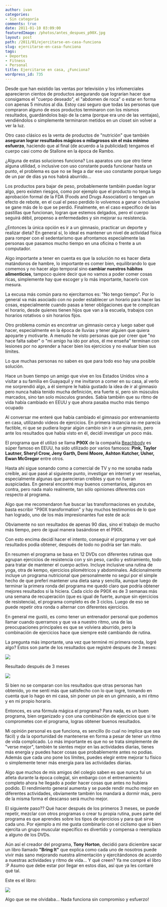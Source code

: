 ```yaml
---
author: ivan
categories:
- Sin categoría
comments: true
date: 2011-01-10 03:09:00
featuredImage: /photos/antes_despues_p90X.jpg
layout: post
path: /2011/01/ejercitarse-en-casa-funciona
slug: ejercitarse-en-casa-funciona
tags:
- Deportes
- Fitness
- Personal
title: Ejercitarse en casa, ¿Funciona?
wordpress_id: 735
---
```


Desde que han existido las ventas por televisión y los infomerciales aparecieron cientos de productos asegurando que lograrían hacer que consigamos el "cuerpo deseado", el "abdomen de roca" o estar en forma con apenas 5 minutos al día. Estoy casi seguro que todas las personas que compraron alguno de esos productos terminaron con los mismos resultados, guardándolos bajo de la cama (porque era uno de las ventajas), vendiéndolos o simplemente terminaron metidos en un closet sin volver a ver la luz.

Otro caso clásico es la venta de productos de "nutrición" que también **aseguran lograr resultados mágicos o milagrosos sin el más mínimo esfuerzo**, haciendo que al final (de acuerdo a la publicidad) tengamos el cuerpo casi como de Stallone en la época de Rambo.

¿Alguna de estas soluciones funciona? Los aparatos uno que otro tiene alguna utilidad, o inclusive con uso constante pueda funcionar hasta un punto, el problema es que no se llega a dar ese uso constante porque luego de un par de días ya nos habrá aburrido...

Los productos para bajar de peso, probablemente también puedan lograr algo, pero existen riesgos, como por ejemplo que el producto no tenga la aprobación formal de la FDA (Foods and Drugs Association) o tengan un efecto de rebote, en el cual el peso perdido lo volvemos a ganar o inclusive se gane más de lo que se perdió. Finalmente, en el caso específico de las pastillas que funcionan, logran que estemos delgados, pero el cuerpo seguirá débil, propenso a enfermedades y sin mejorar su resistencia.

¿Entonces la única opción es ir a un gimnasio, practicar un deporte y realizar dieta? En general sí, lo ideal es mantener un nivel de actividad física para romper con el sedentarismo que afrontamos especialmente las personas que pasamos mucho tiempo en una oficina o frente a un computador.

Algo importante a tener en cuenta es que la solución no es hacer dieta matándonos de hambre, lo importante es comer bien, equilibrando lo que comemos y no hacer algo temporal sino **cambiar nuestros hábitos alimenticios**, tampoco quiere decir que no vamos a poder comer cosas ricas, simplemente hay que escoger y lo más importante, hacerlo con mesura.

La excusa más común para no ejercitarnos es: "No tengo tiempo". Por lo general va más asociado con no poder establecer un horario para hacer las cosas, especialmente cuando pasas a tener obligaciones que te complican el horario, desde quienes tienen hijos que van a la escuela, trabajos con horarios rotativos o sin horarios fijos.

Otro problema común es encontrar un gimnasio cerca y luego saber qué hacer, especialmente en la época de lluvias y tener alguien que quiera apoyarte y motivarte. A menudo he visto personas que por creer que "no hace falta saber" o "mi amigo ha ido por años, él me enseña" terminan con lesiones por no aprender a hacer bien los ejercicios y no evaluar bien sus límites.

Lo que muchas personas no saben es que para todo eso hay una posible solución.

Hace un buen tiempo un amigo que vive en los Estados Unidos vino a visitar a su familia en Guayaquil y me invitaron a comer en su casa, al verlo me sorprendió algo, a él siempre le había gustado la idea de ir al gimnasio pero nunca había tenido mucha definición, era fuerte sí, pero sin músculos marcados, sino tan solo músculos grandes. Sabía también que su ritmo de vida había cambiado en EEUU y que ahora pasaba mucho más tiempo ocupado

Al conversar me enteré que había cambiado el gimnasio por entrenamiento en casa, utilizando videos de ejercicios. En primera instancia no me parecía factible, ni que se pudiera lograr algún cambio sin ir a un gimnasio, pero ante los resultados que había visto en él, decidí investigar un poco más.

El programa que él utilizó se llama **P90X** de la compañía [Beachbody](https://www.beachbody.com/) es súper famoso en EEUU, ha sido utilizado por varios famosos: **Pink, Taylor Lautner, Sheryl Crow, Jeny Garth, Demi Moore, Ashton Kutcher, Usher, Ewan McGregor** entre otros.

Hasta ahí sigue sonando como a comercial de TV y no me sonaba nada creíble, así que pasé al siguiente punto, investigar en internet y ver reseñas, especialmente algunas que parecieran creíbles y que no fueran auspiciadas. En general encontré muy buenos comentarios, algunos en contra, pero nada malo realmente, tan sólo opiniones diferentes con respecto al programa.

Algo que me recomendaron fue buscar las transformaciones en youtube, basta escribir "P90X transformation" y hay muchos testimonios de lo que han logrado, uno de los más impresionantes fue este de acá:

Obviamente no son resultados de apenas 90 días, sino el trabajo de mucho más tiempo, pero de igual manera basándose en el P90X.

Con esto encima decidí hacer el intento, conseguir el programa y ver qué resultados podía obtener, después de todo no podría ser tan malo.

En resumen el programa se basa en 12 DVDs con diferentes rutinas que agrupan ejercicios de resistencia con y sin peso, cardio y estiramiento, todo para tratar de mantener el cuerpo activo. Incluye inclusive una rutina de yoga, otra de kempo, ejercicios pliométricos y abdominales. Adicionalmente incluye un programa nutricional que personalmente no seguí por el simple hecho de que preferí mantener una dieta sana y sencilla, aunque luego de terminar la primera ronda del programa me quedó claro que podría obtener mejores resultados si la hiciera. Cada ciclo de P90X es de 3 semanas más una semana de recuperación (que es igual de fuerte, aunque sin ejercicios de resistencia), el programa completo es de 3 ciclos. Luego de eso se puede repetir otra ronda o alternar con diferentes ejercicios.

En general me gustó, es como tener un entrenador personal que podemos llamar cuando querramos y que va a nuestro ritmo, una de las preocupaciones principales es que se volviera aburrido, pero la combinación de ejercicios hace que siempre esté cambiando de rutina.

La pregunta más importante, una vez que terminé mi primera ronda, logré algo? Estos son parte de los resultados que registré después de 3 meses:

[![](/photos/antes_despues_p90X.jpg)](https://2.bp.blogspot.com/_T2UWuNJg3dQ/TSn2Ib170rI/AAAAAAAACNI/uS6TUzWnqDA/s1600/antes_despues_p90X.jpg)

Resultado después de 3 meses

[![](/photos/frontal_flexionado.jpg)](https://4.bp.blogspot.com/_T2UWuNJg3dQ/TSn6gHhetRI/AAAAAAAACNM/XLKyz8Spc7I/s1600/frontal_flexionado.jpg)

Si bien no se comparan con los resultados que otras personas han obtenido, yo me sentí más que satisfecho con lo que logré, tomando en cuenta que lo hago en mi casa, sin poner un pie en un gimnasio, a mi ritmo y en mi propio horario.

Entonces, es una fórmula mágica el programa? Para nada, es un buen programa, bien organizado y con una combinación de ejercicios que si te comprometes con el programa, logras obtener buenos resultados.

Mi opinión personal es que funciona, es sencillo (lo cual no implica que sea fácil) y da la oportunidad de mantenerse en forma a pesar de tener un ritmo de vida complicado. Lo más importante es que no se trata simplemente de "verse mejor", también te sientes mejor en las actividades diarias, tienes más energía y puedes hacer cosas que probablemente antes no podías. Además que cada uno pone los límites, puedes elegir entre mejorar tu físico o simplemente tener más energía para las actividades diarias.

Algo que muchos de mis amigos del colegio saben es que nunca fui un atleta durante la época colegial, sin embargo con el entrenamiento completo ahora he llegado a poder hacer cosas que antes no hubiera podido. El rendimiento general aumenta y se puede rendir mucho mejor en diferentes actividades, obviamente también los mandará a dormir más, pero de la misma forma el descanso será mucho mejor.

El siguiente paso?? Qué hacer después de los primeros 3 meses, se puede repetir, mezclar con otros programas o crear tu propia rutina, pues parte del programa es que aprendes sobre los tipos de ejercicios y para qué sirve cada uno. Por ejemplo a mi me gusta combinarlo con el ciclismo que si bien ejercita un grupo muscular específico es divertido y compensa o reemplaza a alguno de los DVDs.

Aún así el creador del programa, **Tony Horton**, decidió para diciembre sacar un libro llamado **"Bring It"** que explica como cada uno de nosotros puede vivir más sano mejorando nuestra alimentación y ejercitándonos de acuerdo a nuestras actividades y ritmo de vida... Y qué creen? Ya me compré el libro :P Asumo que debe estar por llegar en estos días, así que ya les contaré qué tal.

Este es el libro:

[![](/photos/Bring-It-book-cover.jpg)](/photos/Bring-It-book-cover.jpg)

Algo que se me olvidaba... Nada funciona sin compromiso y esfuerzo!
